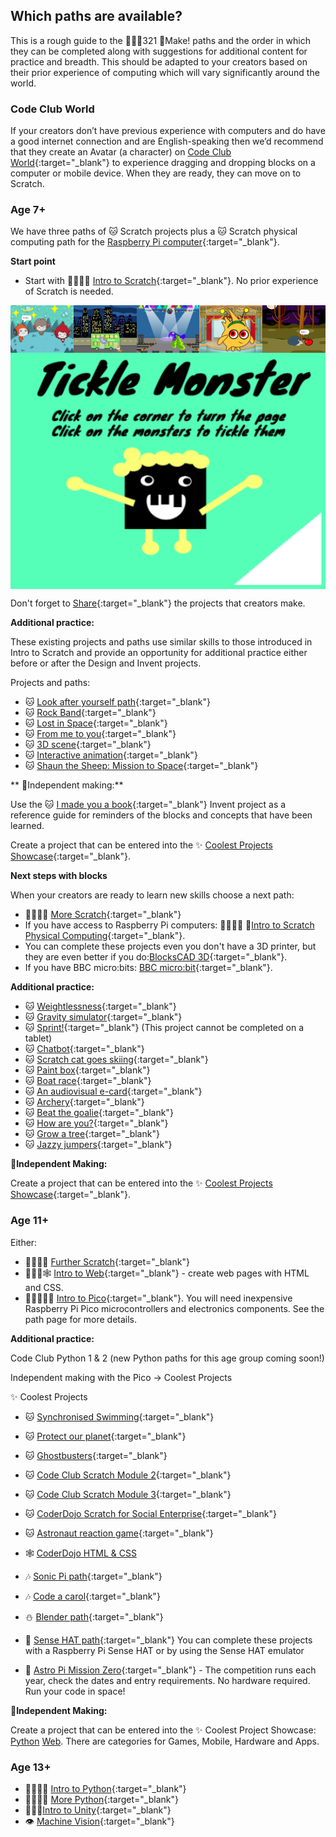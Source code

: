 ## Which paths are available?

This is a rough guide to the 🥉🥈🥇321 🏅Make! paths and the order in which they can be completed along with suggestions for additional content for practice and breadth. This should be adapted to your creators based on their prior experience of computing which will vary significantly around the world. 

### Code Club World

If your creators don’t have previous experience with computers and do have a good internet connection and are English-speaking then we’d recommend that they create an Avatar (a character) on [Code Club World](https://codeclubworld.org/){:target="_blank"} to experience dragging and dropping blocks on a computer or mobile device. When they are ready, they can move on to Scratch. 

### Age 7+ 

We have three paths of 🐱 Scratch projects plus a 🐱 Scratch physical computing path for the [Raspberry Pi computer](https://projects.raspberrypi.org/en/projects/raspberry-pi-getting-started){:target="_blank"}. 

**Start point** 

+ Start with 🥉🥈🥇🐱 [Intro to Scratch](https://projects.raspberrypi.org/en/pathways/scratch-intro){:target="_blank"}. No prior experience of Scratch is needed.

<p style="display: flex; flex-wrap: wrap">
<img style="flex-basis: 100px; flex-grow: 1; width: 100px;" src="images/space-talk.png" alt=""><img style="flex-basis: 100px; flex-grow: 1; width: 100px;" src="images/catch-the-bus.png" alt=""><img style="flex-basis: 100px; flex-grow: 1; width: 100px;" src="images/find-the-bug.png" alt=""><img style="flex-basis: 100px; flex-grow: 1; width: 100px;" src="images/silly-eyes.png" alt=""><img style="flex-basis: 100px; flex-grow: 1; width: 100px;" src="images/surprise-animation.png" alt=""><img style="flex-basis: 100px; flex-grow: 1; width: 100px;" src="images/i-made-you-a-book.png" alt=""></p>


Don't forget to [Share](https://projects.raspberrypi.org/en/projects/share-scratch){:target="_blank"} the projects that creators make. 

**Additional practice:**

These existing projects and paths use similar skills to those introduced in Intro to Scratch and provide an opportunity for additional practice either before or after the Design and Invent projects. 

Projects and paths:
+ 🐱 [Look after yourself path](https://projects.raspberrypi.org/en/pathways/look-after-yourself){:target="_blank"}
+ 🐱 [Rock Band](https://projects.raspberrypi.org/en/projects/rock-band){:target="_blank"} 
+ 🐱 [Lost in Space](https://projects.raspberrypi.org/en/projects/lost-in-space){:target="_blank"} 
+ 🐱 [From me to you](https://projects.raspberrypi.org/en/projects/from-me-to-you){:target="_blank"}
+ 🐱 [3D scene](https://projects.raspberrypi.org/en/projects/3d-scene){:target="_blank"}
+ 🐱 [Interactive animation](https://projects.raspberrypi.org/en/projects/interactive-animation){:target="_blank"}
+ 🐱 [Shaun the Sheep: Mission to Space](https://projects.raspberrypi.org/en/projects/shauns-space-mission){:target="_blank"}

** 🏅Independent making:**

Use the 🐱 [I made you a book](https://projects.raspberrypi.org/en/projects/i-made-you-a-book){:target="_blank"} Invent project as a reference guide for reminders of the blocks and concepts that have been learned. 

Create a project that can be entered into the ✨ [Coolest Projects Showcase](https://projects.raspberrypi.org/en/projects/scratch-coolest-projects){:target="_blank"}. 

**Next steps with blocks**

When your creators are ready to learn new skills choose a next path: 
+ 🥉🥈🥇🐱 [More Scratch](https://projects.raspberrypi.org/en/pathways/more-scratch){:target="_blank"} 
+ If you have access to Raspberry Pi computers: 🥉🥈🥇🐱 🚨[Intro to Scratch Physical Computing](https://projects.raspberrypi.org/en/pathways/physical-computing-with-scratch-and-the-raspberry-pi){:target="_blank"}.
+ You can complete these projects even you don't have a 3D printer, but they are even better if you do:[BlocksCAD 3D](https://projects.raspberrypi.org/en/pathways/blockscad-3d){:target="_blank"}.
+ If you have BBC micro:bits: [BBC micro:bit](https://projects.raspberrypi.org/en/codeclub/microbit){:target="_blank"}.

**Additional practice:** 

+ 🐱 [Weightlessness](https://projects.raspberrypi.org/en/projects/weightlessness){:target="_blank"}
+ 🐱 [Gravity simulator](https://projects.raspberrypi.org/en/projects/gravity-simulator){:target="_blank"}
+ 🐱 [Sprint!](https://projects.raspberrypi.org/en/projects/sprint){:target="_blank"} (This project cannot be completed on a tablet)
+ 🐱 [Chatbot](https://projects.raspberrypi.org/en/projects/chatbot){:target="_blank"}
+ 🐱 [Scratch cat goes skiing](https://projects.raspberrypi.org/en/projects/scratch-cat-goes-skiing){:target="_blank"}
+ 🐱 [Paint box](https://projects.raspberrypi.org/en/projects/paint-box){:target="_blank"}
+ 🐱 [Boat race](https://projects.raspberrypi.org/en/projects/boat-race){:target="_blank"}
+ 🐱 [An audiovisual e-card](https://projects.raspberrypi.org/en/projects/av-e-card){:target="_blank"}
+ 🐱 [Archery](https://projects.raspberrypi.org/en/projects/archery){:target="_blank"}
+ 🐱 [Beat the goalie](https://projects.raspberrypi.org/en/projects/beat-the-goalie){:target="_blank"}
+ 🐱 [How are you?](https://projects.raspberrypi.org/en/projects/how-are-you){:target="_blank"}
+ 🐱 [Grow a tree](https://projects.raspberrypi.org/en/projects/grow-a-tree){:target="_blank"}
+ 🐱 [Jazzy jumpers](https://projects.raspberrypi.org/en/projects/jazzy-jumpers){:target="_blank"}

**🏅Independent Making:**

Create a project that can be entered into the ✨ [Coolest Projects Showcase](https://projects.raspberrypi.org/en/projects/scratch-coolest-projects){:target="_blank"}. 

### Age 11+

Either:

+ 🥉🥈🥇🐱 [Further Scratch](https://projects.raspberrypi.org/en/pathways/further-scratch){:target="_blank"}
+ 🥉🥈🥇🕸️ [Intro to Web](https://projects.raspberrypi.org/en/pathways/web-intro){:target="_blank"} - create web pages with HTML and CSS. 
+ 🥉🥈🥇🐍🚨 [Intro to Pico](https://projects.raspberrypi.org/en/pathways/pico-intro){:target="_blank"}. You will need inexpensive Raspberry Pi Pico microcontrollers and electronics components. See the path page for more details.

**Additional practice:**

Code Club Python 1 & 2 (new Python paths for this age group coming soon!)

Independent making with the Pico -> Coolest Projects

✨ Coolest Projects

+ 🐱 [Synchronised Swimming](https://projects.raspberrypi.org/en/projects/synchronised-swimming){:target="_blank"}
+ 🐱 [Protect our planet](https://projects.raspberrypi.org/en/pathways/protect-our-planet){:target="_blank"}
+ 🐱 [Ghostbusters](https://projects.raspberrypi.org/en/projects/ghostbusters){:target="_blank"}
+ 🐱 [Code Club Scratch Module 2](https://projects.raspberrypi.org/en/codeclub/scratch-module-2){:target="_blank"}
+ 🐱 [Code Club Scratch Module 3](https://projects.raspberrypi.org/en/codeclub/scratch-module-3){:target="_blank"}
+ 🐱 [CoderDojo Scratch for Social Enterprise](https://projects.raspberrypi.org/en/coderdojo/scratch-for-social-enterprise){:target="_blank"}
+ 🐱 [Astronaut reaction game](https://projects.raspberrypi.org/en/projects/astronaut-reaction-times){:target="_blank"}

+ 🕸️ [CoderDojo HTML & CSS](https://projects.raspberrypi.org/en/coderdojo/21)

+ 🎶 [Sonic Pi path](https://projects.raspberrypi.org/en/codeclub/sonic-pi){:target="_blank"}
+ 🎶 [Code a carol](https://projects.raspberrypi.org/en/projects/code-a-carol){:target="_blank"}
+ ⛄ [Blender path](https://projects.raspberrypi.org/en/pathways/blender-basics){:target="_blank"}
+ 🐍 [Sense HAT path](https://projects.raspberrypi.org/en/codeclub/sense-hat){:target="_blank"} You can complete these projects with a Raspberry Pi Sense HAT or by using the Sense HAT emulator
+ 🚀 [Astro Pi Mission Zero](https://astro-pi.org/mission-zero/){:target="_blank"} - The competition runs each year, check the dates and entry requirements. No hardware required. Run your code in space!

**🏅Independent Making:**

Create a project that can be entered into the ✨ Coolest Project Showcase: [Python](https://projects.raspberrypi.org/en/projects/python-coolest-projects) [Web](https://projects.raspberrypi.org/en/projects/web-coolest-projects). There are categories for Games, Mobile, Hardware and Apps. 


### Age 13+

+ 🥉🥈🥇🐍 [Intro to Python](https://projects.raspberrypi.org/en/pathways/python-intro){:target="_blank"}
+ 🥉🥈🥇🐍 [More Python](https://projects.raspberrypi.org/en/pathways/more-python){:target="_blank"}
+ 🥉🥈🥇[Intro to Unity](https://projects.raspberrypi.org/en/pathways/unit-intro){:target="_blank"}
+ 👁️ [Machine Vision](https://projects.raspberrypi.org/en/pathways/machine-vision){:target="_blank"}

